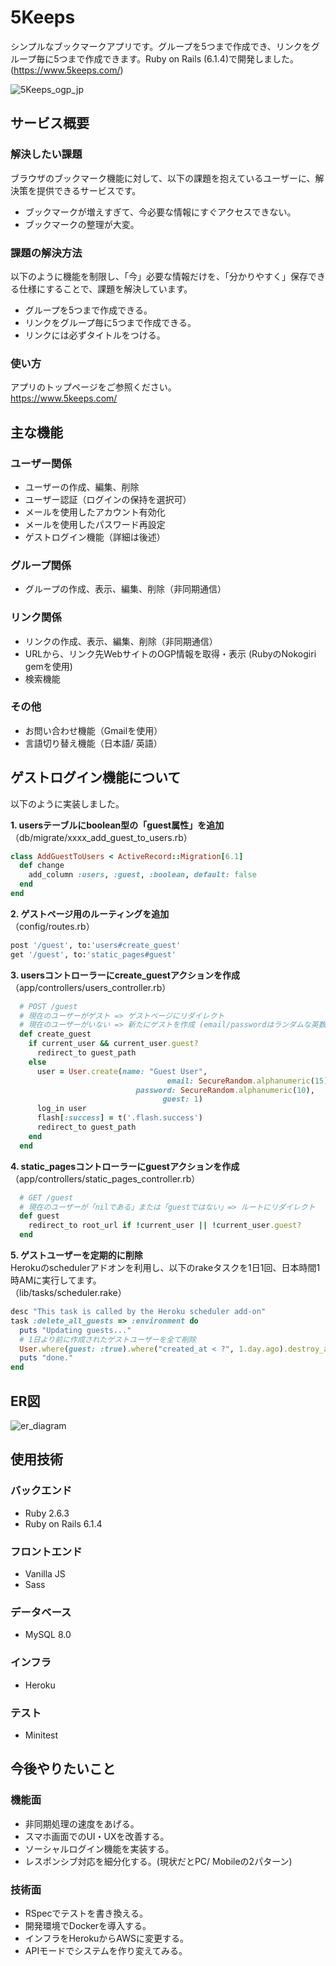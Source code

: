 # 5Keeps
シンプルなブックマークアプリです。グループを5つまで作成でき、リンクをグループ毎に5つまで作成できます。Ruby on Rails (6.1.4)で開発しました。(https://www.5keeps.com/)

![5Keeps_ogp_jp](https://user-images.githubusercontent.com/72771511/140642549-2581a59d-40f4-498a-8d28-d7515683c5a2.jpg)

## サービス概要
### 解決したい課題
ブラウザのブックマーク機能に対して、以下の課題を抱えているユーザーに、解決策を提供できるサービスです。
- ブックマークが増えすぎて、今必要な情報にすぐアクセスできない。
- ブックマークの整理が大変。

### 課題の解決方法
以下のように機能を制限し、「今」必要な情報だけを、「分かりやすく」保存できる仕様にすることで、課題を解決しています。
- グループを5つまで作成できる。
- リンクをグループ毎に5つまで作成できる。
- リンクには必ずタイトルをつける。

### 使い方
アプリのトップページをご参照ください。  
https://www.5keeps.com/

## 主な機能
### ユーザー関係
- ユーザーの作成、編集、削除
- ユーザー認証（ログインの保持を選択可）
- メールを使用したアカウント有効化
- メールを使用したパスワード再設定
- ゲストログイン機能（詳細は後述）
### グループ関係
- グループの作成、表示、編集、削除（非同期通信）
### リンク関係
- リンクの作成、表示、編集、削除（非同期通信）
- URLから、リンク先WebサイトのOGP情報を取得・表示 (RubyのNokogiri gemを使用)
- 検索機能
### その他
- お問い合わせ機能（Gmailを使用）
- 言語切り替え機能（日本語/ 英語）

## ゲストログイン機能について
以下のように実装しました。

**1. usersテーブルにboolean型の「guest属性」を追加**
（db/migrate/xxxx_add_guest_to_users.rb）

```ruby
class AddGuestToUsers < ActiveRecord::Migration[6.1]
  def change
    add_column :users, :guest, :boolean, default: false
  end
end
```

**2. ゲストページ用のルーティングを追加**   
（config/routes.rb）
```ruby
post '/guest', to:'users#create_guest'
get '/guest', to:'static_pages#guest'
```

**3. usersコントローラーにcreate_guestアクションを作成**
（app/controllers/users_controller.rb）
```ruby
  # POST /guest
  # 現在のユーザーがゲスト => ゲストページにリダイレクト
  # 現在のユーザーがいない => 新たにゲストを作成 (email/passwordはランダムな英数字)
  def create_guest
    if current_user && current_user.guest?
      redirect_to guest_path
    else
      user = User.create(name: "Guest User",
                                   email: SecureRandom.alphanumeric(15) + "@guest.com",
                            password: SecureRandom.alphanumeric(10),
                                  guest: 1)
      log_in user
      flash[:success] = t('.flash.success')
      redirect_to guest_path
    end
  end
```

**4. static_pagesコントローラーにguestアクションを作成**   
（app/controllers/static_pages_controller.rb）
```ruby
  # GET /guest
  # 現在のユーザーが「nilである」または「guestではない」=> ルートにリダイレクト
  def guest    
    redirect_to root_url if !current_user || !current_user.guest?
  end
```

**5. ゲストユーザーを定期的に削除**   
Herokuのschedulerアドオンを利用し、以下のrakeタスクを1日1回、日本時間1時AMに実行してます。    
（lib/tasks/scheduler.rake）

```ruby
desc "This task is called by the Heroku scheduler add-on"
task :delete_all_guests => :environment do
  puts "Updating guests..."
  # 1日より前に作成されたゲストユーザーを全て削除
  User.where(guest: :true).where("created_at < ?", 1.day.ago).destroy_all
  puts "done."
end
```

## ER図
![er_diagram](https://user-images.githubusercontent.com/72771511/140603325-dafce5de-d449-4076-9f73-85b6b5e8b3cb.png)

## 使用技術
### バックエンド
- Ruby 2.6.3
- Ruby on Rails 6.1.4
### フロントエンド
- Vanilla JS
- Sass
### データベース
- MySQL 8.0
### インフラ
- Heroku
### テスト
- Minitest

## 今後やりたいこと
### 機能面
- 非同期処理の速度をあげる。
- スマホ画面でのUI・UXを改善する。
- ソーシャルログイン機能を実装する。
- レスポンシブ対応を細分化する。(現状だとPC/ Mobileの2パターン)
### 技術面
- RSpecでテストを書き換える。
- 開発環境でDockerを導入する。
- インフラをHerokuからAWSに変更する。
- APIモードでシステムを作り変えてみる。
